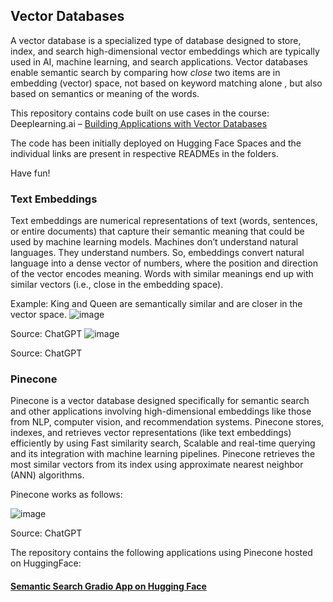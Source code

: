 ## Vector Databases

A vector database is a specialized type of database designed to store, index, and search high-dimensional vector embeddings which are typically used in AI, machine learning, and search applications. Vector databases enable semantic search by comparing how _close_ two items are in embedding (vector) space, not based on keyword matching alone , but also based on semantics or meaning of the words.

This repository contains code built on use cases in the course: Deeplearning.ai – [Building Applications with Vector Databases](https://learn.deeplearning.ai/courses/building-applications-vector-databases/lesson/la6ct/semantic-search)

The code has been initially deployed on Hugging Face Spaces and the individual links are present in respective READMEs in the folders.

Have fun!

### Text Embeddings

Text embeddings are numerical representations of text (words, sentences, or entire documents) that capture their semantic meaning that could be used by machine learning models. Machines don’t understand natural languages. They understand numbers. So, embeddings convert natural language into a dense vector of numbers, where the position and direction of the vector encodes meaning. Words with similar meanings end up with similar vectors (i.e., close in the embedding space).

Example: King and Queen are semantically similar and are closer in the vector space.
![image](https://github.com/user-attachments/assets/1bea1cac-229b-49b1-9263-e70021af7622)

Source: ChatGPT
![image](https://github.com/user-attachments/assets/b17468ad-5b6b-4c88-a2f7-fc098b5f82d7)


Source: ChatGPT


### Pinecone

Pinecone is a vector database designed specifically for semantic search and other applications involving high-dimensional embeddings like those from NLP, computer vision, and recommendation systems. Pinecone stores, indexes, and retrieves vector representations (like text embeddings) efficiently by using Fast similarity search, Scalable and real-time querying and its integration with machine learning pipelines. Pinecone retrieves the most similar vectors from its index using approximate nearest neighbor (ANN) algorithms.

Pinecone works as follows:


![image](https://github.com/user-attachments/assets/ad5a9d25-4581-4945-977b-cb74c26dbe14)


Source: ChatGPT




The repository contains the following applications using Pinecone hosted on HuggingFace:

####  [Semantic Search Gradio App  on Hugging Face](https://huggingface.co/spaces/Maitreyee22/semanticsearch)
